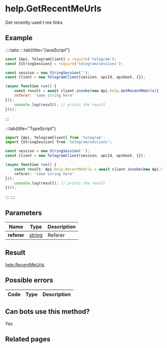 # help.GetRecentMeUrls

Get recently used t.me links



## Example

::::tabs
:::tab{title="JavaScript"}
```js
const {Api, TelegramClient} = require('telegram');
const {StringSession} = require('telegram/sessions');

const session = new StringSession('');
const client = new TelegramClient(session, apiId, apiHash, {});

(async function run() {
    const result = await client.invoke(new Api.help.GetRecentMeUrls({
    referer: 'some string here'
}));
    console.log(result); // prints the result
})();
```
:::

:::tab{title="TypeScript"}
```ts
import {Api, TelegramClient} from 'telegram';
import {StringSession} from 'telegram/sessions';

const session = new StringSession('');
const client = new TelegramClient(session, apiId, apiHash, {});

(async function run() {
    const result: Api.help.RecentMeUrls = await client.invoke(new Api.help.GetRecentMeUrls({
    referer: 'some string here'
}));
    console.log(result); // prints the result
})();
```
:::
::::



## Parameters

| Name | Type | Description |
| :--: | ---- | ----------- |
| **referer** | [string](https://core.telegram.org/type/string) | Referer 


## Result

[help.RecentMeUrls](https://core.telegram.org/type/help.RecentMeUrls)



## Possible errors

| Code | Type | Description |
| :--: | ---- | ----------- |


## Can bots use this method?

Yes

## Related pages


